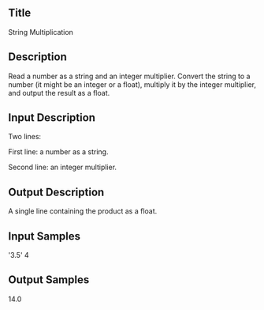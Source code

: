 ## Title
String Multiplication

## Description
Read a number as a string and an integer multiplier. Convert the string to a number (it might be an integer or a float), multiply it by the integer multiplier, and output the result as a float.

## Input Description
Two lines:

First line: a number as a string.

Second line: an integer multiplier.

## Output Description
A single line containing the product as a float.

## Input Samples
'3.5'
4

## Output Samples
14.0

